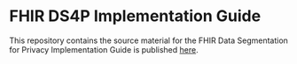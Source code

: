 # FHIR DS4P Implementation Guide
This repository contains the source material for the FHIR Data Segmentation for Privacy Implementation Guide is published [here](http://build.fhir.org/ig/HL7/fhir-security-label-ds4p/branches/master/index.html).
